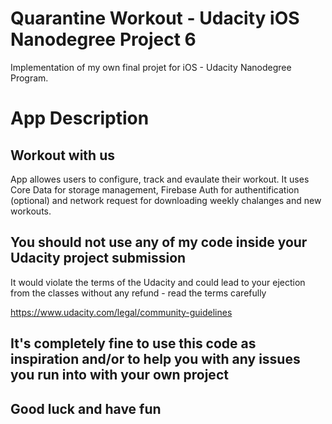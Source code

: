 # Quarantine Workout - Udacity iOS Nanodegree Project 6
Implementation of my own final projet for iOS - Udacity Nanodegree Program.

# App Description
## Workout with us

App allowes users to configure, track and evaulate their workout. It uses Core Data for storage management, Firebase Auth for authentification (optional) and network request for downloading weekly chalanges and new workouts.

## You should not use any of my code inside your Udacity project submission
It would violate the terms of the Udacity and could lead to your ejection from the classes without any refund - read the terms carefully

https://www.udacity.com/legal/community-guidelines

## It's completely fine to use this code as inspiration and/or to help you with any issues you run into with your own project

## Good luck and have fun
